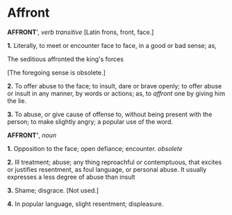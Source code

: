 # Affront

**AFFRONT**', _verb transitive_ \[Latin frons, front, face.\]

**1.** Literally, to meet or encounter face to face, in a good or bad sense; as,

The seditious affronted the king's forces

\[The foregoing sense is obsolete.\]

**2.** To offer abuse to the face; to insult, dare or brave openly; to offer abuse or insult in any manner, by words or actions; as, to _affront_ one by giving him the lie.

**3.** To abuse, or give cause of offense to, without being present with the person; to make slightly angry; a popular use of the word.

**AFFRONT'**, _noun_

**1.** Opposition to the face; open defiance; encounter. _obsolete_

**2.** Ill treatment; abuse; any thing reproachful or contemptuous, that excites or justifies resentment, as foul language, or personal abuse. It usually expresses a less degree of abuse than insult

**3.** Shame; disgrace. \[Not used.\]

**4.** In popular language, slight resentment; displeasure.